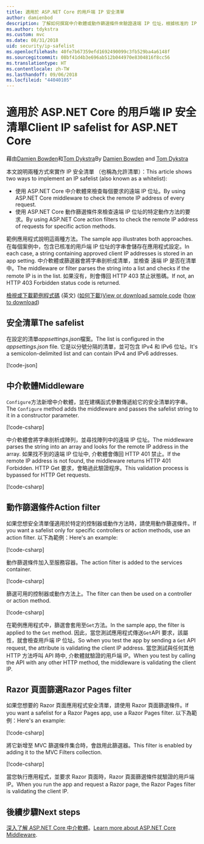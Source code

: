 ```yaml
---
title: 適用於 ASP.NET Core 的用戶端 IP 安全清單
author: damienbod
description: 了解如何撰寫中介軟體或動作篩選條件來驗證遠端 IP 位址，根據核准的 IP 位址的清單。
ms.author: tdykstra
ms.custom: mvc
ms.date: 08/31/2018
uid: security/ip-safelist
ms.openlocfilehash: 40fe7b67359efd1692490099c3fb529ba4a6148f
ms.sourcegitcommit: 08bf41d4b3e696ab512b044970e8304816f8cc56
ms.translationtype: HT
ms.contentlocale: zh-TW
ms.lasthandoff: 09/06/2018
ms.locfileid: "44040105"
---
```

# <a name="client-ip-safelist-for-aspnet-core"></a><span data-ttu-id="e189e-103">適用於 ASP.NET Core 的用戶端 IP 安全清單</span><span class="sxs-lookup"><span data-stu-id="e189e-103">Client IP safelist for ASP.NET Core</span></span>

<span data-ttu-id="e189e-104">藉由[Damien Bowden](https://twitter.com/damien_bod)和[Tom Dykstra](https://github.com/tdykstra)</span><span class="sxs-lookup"><span data-stu-id="e189e-104">By [Damien Bowden](https://twitter.com/damien_bod) and [Tom Dykstra](https://github.com/tdykstra)</span></span>
 
<span data-ttu-id="e189e-105">本文說明兩種方式來實作 IP 安全清單 （也稱為允許清單）：</span><span class="sxs-lookup"><span data-stu-id="e189e-105">This article shows two ways to implement an IP safelist (also known as a whitelist):</span></span>

* <span data-ttu-id="e189e-106">使用 ASP.NET Core 中介軟體來檢查每個要求的遠端 IP 位址。</span><span class="sxs-lookup"><span data-stu-id="e189e-106">By using ASP.NET Core middleware to check the remote IP address of every request.</span></span>
* <span data-ttu-id="e189e-107">使用 ASP.NET Core 動作篩選條件來檢查遠端 IP 位址的特定動作方法的要求。</span><span class="sxs-lookup"><span data-stu-id="e189e-107">By using ASP.NET Core action filters to check the remote IP address of requests for specific action methods.</span></span>

<span data-ttu-id="e189e-108">範例應用程式說明這兩種方法。</span><span class="sxs-lookup"><span data-stu-id="e189e-108">The sample app illustrates both approaches.</span></span> <span data-ttu-id="e189e-109">在每個案例中，包含已核准的用戶端 IP 位址的字串會儲存在應用程式設定。</span><span class="sxs-lookup"><span data-stu-id="e189e-109">In each case, a string containing approved client IP addresses is stored in an app setting.</span></span> <span data-ttu-id="e189e-110">中介軟體或篩選器會將字串剖析成清單，並檢查 遠端 IP 是否在清單中。</span><span class="sxs-lookup"><span data-stu-id="e189e-110">The middleware or filter parses the string into a list and  checks if the remote IP is in the list.</span></span> <span data-ttu-id="e189e-111">如果沒有，則會傳回 HTTP 403 禁止狀態碼。</span><span class="sxs-lookup"><span data-stu-id="e189e-111">If not, an HTTP 403 Forbidden status code is returned.</span></span>

<span data-ttu-id="e189e-112">[檢視或下載範例程式碼](https://github.com/aspnet/Docs/tree/master/aspnetcore/security/ip-safelist/samples/2.x/ClientIpAspNetCore) \(英文\) ([如何下載](xref:tutorials/index#how-to-download-a-sample))</span><span class="sxs-lookup"><span data-stu-id="e189e-112">[View or download sample code](https://github.com/aspnet/Docs/tree/master/aspnetcore/security/ip-safelist/samples/2.x/ClientIpAspNetCore) ([how to download](xref:tutorials/index#how-to-download-a-sample))</span></span>

## <a name="the-safelist"></a><span data-ttu-id="e189e-113">安全清單</span><span class="sxs-lookup"><span data-stu-id="e189e-113">The safelist</span></span>

<span data-ttu-id="e189e-114">在設定的清單*appsettings.json*檔案。</span><span class="sxs-lookup"><span data-stu-id="e189e-114">The list is configured in the *appsettings.json* file.</span></span> <span data-ttu-id="e189e-115">它是以分號分隔的清單，並可包含 IPv4 和 IPv6 位址。</span><span class="sxs-lookup"><span data-stu-id="e189e-115">It's a semicolon-delimited list and can contain IPv4 and IPv6 addresses.</span></span>

[!code-json[](ip-safelist/samples/2.x/ClientIpAspNetCore/appsettings.json?highlight=2)]

## <a name="middleware"></a><span data-ttu-id="e189e-116">中介軟體</span><span class="sxs-lookup"><span data-stu-id="e189e-116">Middleware</span></span>

<span data-ttu-id="e189e-117">`Configure`方法新增中介軟體，並在建構函式參數傳遞給它的安全清單的字串。</span><span class="sxs-lookup"><span data-stu-id="e189e-117">The `Configure` method adds the middleware and passes the safelist string to it in a constructor parameter.</span></span>

[!code-csharp[](ip-safelist/samples/2.x/ClientIpAspNetCore/Startup.cs?name=snippet_Configure&highlight=7)]

<span data-ttu-id="e189e-118">中介軟體會將字串剖析成陣列，並尋找陣列中的遠端 IP 位址。</span><span class="sxs-lookup"><span data-stu-id="e189e-118">The middleware parses the string into an array and looks for the remote IP address in the array.</span></span> <span data-ttu-id="e189e-119">如果找不到的遠端 IP 位址中, 介軟體會傳回 HTTP 401 禁止。</span><span class="sxs-lookup"><span data-stu-id="e189e-119">If the remote IP address is not found, the middleware returns HTTP 401 Forbidden.</span></span> <span data-ttu-id="e189e-120">HTTP Get 要求，會略過此驗證程序。</span><span class="sxs-lookup"><span data-stu-id="e189e-120">This validation process is bypassed for HTTP Get requests.</span></span>

[!code-csharp[](ip-safelist/samples/2.x/ClientIpAspNetCore/AdminSafeListMiddleware.cs?name=snippet_ClassOnly)]

## <a name="action-filter"></a><span data-ttu-id="e189e-121">動作篩選條件</span><span class="sxs-lookup"><span data-stu-id="e189e-121">Action filter</span></span>

<span data-ttu-id="e189e-122">如果您想安全清單僅適用於特定的控制器或動作方法時，請使用動作篩選條件。</span><span class="sxs-lookup"><span data-stu-id="e189e-122">If you want a safelist only for specific controllers or action methods, use an action filter.</span></span> <span data-ttu-id="e189e-123">以下為範例：</span><span class="sxs-lookup"><span data-stu-id="e189e-123">Here's an example:</span></span> 

[!code-csharp[](ip-safelist/samples/2.x/ClientIpAspNetCore/Filters/ClientIdCheckFilter.cs)]

<span data-ttu-id="e189e-124">動作篩選條件加入至服務容器。</span><span class="sxs-lookup"><span data-stu-id="e189e-124">The action filter is added to the services container.</span></span>

[!code-csharp[](ip-safelist/samples/2.x/ClientIpAspNetCore/Startup.cs?name=snippet_ConfigureServices&highlight=3)]

<span data-ttu-id="e189e-125">篩選可用的控制器或動作方法上。</span><span class="sxs-lookup"><span data-stu-id="e189e-125">The filter can then be used on a controller or action method.</span></span>

[!code-csharp[](ip-safelist/samples/2.x/ClientIpAspNetCore/Controllers/ValuesController.cs?name=snippet_Filter&highlight=1)]

<span data-ttu-id="e189e-126">在範例應用程式中，篩選會套用至`Get`方法。</span><span class="sxs-lookup"><span data-stu-id="e189e-126">In the sample app, the filter is applied to the `Get` method.</span></span> <span data-ttu-id="e189e-127">因此，當您測試應用程式傳送`Get`API 要求，該屬性，就會檢查用戶端 IP 位址。</span><span class="sxs-lookup"><span data-stu-id="e189e-127">So when you test the app by sending a `Get` API request, the attribute is validating the client IP address.</span></span> <span data-ttu-id="e189e-128">當您測試與任何其他 HTTP 方法呼叫 API 時中, 介軟體就驗證的用戶端 IP。</span><span class="sxs-lookup"><span data-stu-id="e189e-128">When you test by calling the API with any other HTTP method, the middleware is validating the client IP.</span></span>

## <a name="razor-pages-filter"></a><span data-ttu-id="e189e-129">Razor 頁面篩選</span><span class="sxs-lookup"><span data-stu-id="e189e-129">Razor Pages filter</span></span> 

<span data-ttu-id="e189e-130">如果您想要的 Razor 頁面應用程式安全清單，請使用 Razor 頁面篩選條件。</span><span class="sxs-lookup"><span data-stu-id="e189e-130">If you want a safelist for a Razor Pages app, use a Razor Pages filter.</span></span> <span data-ttu-id="e189e-131">以下為範例：</span><span class="sxs-lookup"><span data-stu-id="e189e-131">Here's an example:</span></span> 

[!code-csharp[](ip-safelist/samples/2.x/ClientIpAspNetCore/Filters/ClientIdCheckPageFilter.cs)]

<span data-ttu-id="e189e-132">將它新增至 MVC 篩選條件集合時，會啟用此篩選器。</span><span class="sxs-lookup"><span data-stu-id="e189e-132">This filter is enabled by adding it to the MVC Filters collection.</span></span>

[!code-csharp[](ip-safelist/samples/2.x/ClientIpAspNetCore/Startup.cs?name=snippet_ConfigureServices&highlight=7-9)]

<span data-ttu-id="e189e-133">當您執行應用程式，並要求 Razor 頁面時，Razor 頁面篩選條件就驗證的用戶端 IP。</span><span class="sxs-lookup"><span data-stu-id="e189e-133">When you run the app and request a Razor page, the Razor Pages filter is validating the client IP.</span></span>

## <a name="next-steps"></a><span data-ttu-id="e189e-134">後續步驟</span><span class="sxs-lookup"><span data-stu-id="e189e-134">Next steps</span></span>

<span data-ttu-id="e189e-135">[深入了解 ASP.NET Core 中介軟體](xref:fundamentals/middleware/index)。</span><span class="sxs-lookup"><span data-stu-id="e189e-135">[Learn more about ASP.NET Core Middleware](xref:fundamentals/middleware/index).</span></span>
